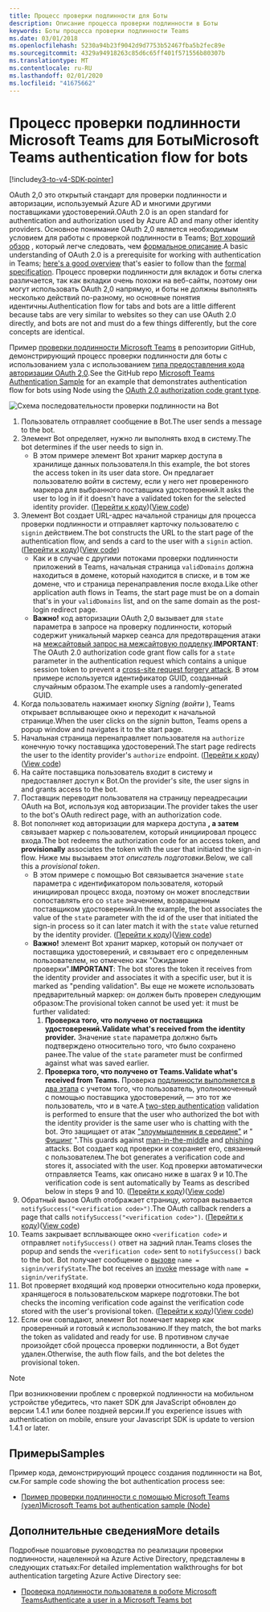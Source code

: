 ```yaml
---
title: Процесс проверки подлинности для Боты
description: Описание процесса проверки подлинности в Боты
keywords: Боты процесса проверки подлинности Teams
ms.date: 03/01/2018
ms.openlocfilehash: 5230a94b23f9042d9d7753b52467fba5b2fec89e
ms.sourcegitcommit: 4329a94918263c85d6c65ff401f571556b80307b
ms.translationtype: MT
ms.contentlocale: ru-RU
ms.lasthandoff: 02/01/2020
ms.locfileid: "41675662"
---
```

# <a name="microsoft-teams-authentication-flow-for-bots"></a><span data-ttu-id="6c58c-104">Процесс проверки подлинности Microsoft Teams для Боты</span><span class="sxs-lookup"><span data-stu-id="6c58c-104">Microsoft Teams authentication flow for bots</span></span>

[!include[v3-to-v4-SDK-pointer](~/includes/v3-to-v4-pointer-bots.md)]

<span data-ttu-id="6c58c-105">OAuth 2,0 это открытый стандарт для проверки подлинности и авторизации, используемый Azure AD и многими другими поставщиками удостоверений.</span><span class="sxs-lookup"><span data-stu-id="6c58c-105">OAuth 2.0 is an open standard for authentication and authorization used by Azure AD and many other identity providers.</span></span> <span data-ttu-id="6c58c-106">Основное понимание OAuth 2,0 является необходимым условием для работы с проверкой подлинности в Teams; [Вот хороший обзор](https://aaronparecki.com/oauth-2-simplified/) , который легче следовать, чем [формальное описание](https://oauth.net/2/).</span><span class="sxs-lookup"><span data-stu-id="6c58c-106">A basic understanding of OAuth 2.0 is a prerequisite for working with authentication in Teams; [here's a good overview](https://aaronparecki.com/oauth-2-simplified/) that's easier to follow than the [formal specification](https://oauth.net/2/).</span></span> <span data-ttu-id="6c58c-107">Процесс проверки подлинности для вкладок и боты слегка различается, так как вкладки очень похожи на веб-сайты, поэтому они могут использовать OAuth 2,0 напрямую, и боты не должны выполнять несколько действий по-разному, но основные понятия идентичны.</span><span class="sxs-lookup"><span data-stu-id="6c58c-107">Authentication flow for tabs and bots are a little different because tabs are very similar to websites so they can use OAuth 2.0 directly, and bots are not and must do a few things differently, but the core concepts are identical.</span></span>

<span data-ttu-id="6c58c-108">Пример [проверки подлинности Microsoft Teams](https://github.com/OfficeDev/microsoft-teams-sample-auth-node) в репозитории GitHub, демонстрирующий процесс проверки подлинности для боты с использованием узла с использованием [типа предоставления кода авторизации OAuth 2,0](https://oauth.net/2/grant-types/authorization-code/).</span><span class="sxs-lookup"><span data-stu-id="6c58c-108">See the GitHub repo [Microsoft Teams Authentication Sample](https://github.com/OfficeDev/microsoft-teams-sample-auth-node) for an example that demonstrates authentication flow for bots using Node using the [OAuth 2.0 authorization code grant type](https://oauth.net/2/grant-types/authorization-code/).</span></span>

![Схема последовательности проверки подлинности на Bot](~/assets/images/authentication/bot_auth_sequence_diagram.png)

1. <span data-ttu-id="6c58c-110">Пользователь отправляет сообщение в Bot.</span><span class="sxs-lookup"><span data-stu-id="6c58c-110">The user sends a message to the bot.</span></span>
2. <span data-ttu-id="6c58c-111">Элемент Bot определяет, нужно ли выполнять вход в систему.</span><span class="sxs-lookup"><span data-stu-id="6c58c-111">The bot determines if the user needs to sign in.</span></span>
    * <span data-ttu-id="6c58c-112">В этом примере элемент Bot хранит маркер доступа в хранилище данных пользователя.</span><span class="sxs-lookup"><span data-stu-id="6c58c-112">In this example, the bot stores the access token in its user data store.</span></span> <span data-ttu-id="6c58c-113">Он предлагает пользователю войти в систему, если у него нет проверенного маркера для выбранного поставщика удостоверений.</span><span class="sxs-lookup"><span data-stu-id="6c58c-113">It asks the user to log in if it doesn't have a validated token for the selected identity provider.</span></span> <span data-ttu-id="6c58c-114">([Перейти к коду](https://github.com/OfficeDev/microsoft-teams-sample-auth-node/blob/469952a26d618dbf884a3be53c7d921cc580b1e2/src/utils/AuthenticationUtils.ts#L58-L76))</span><span class="sxs-lookup"><span data-stu-id="6c58c-114">([View code](https://github.com/OfficeDev/microsoft-teams-sample-auth-node/blob/469952a26d618dbf884a3be53c7d921cc580b1e2/src/utils/AuthenticationUtils.ts#L58-L76))</span></span>
3. <span data-ttu-id="6c58c-115">Элемент Bot создает URL-адрес начальной страницы для процесса проверки подлинности и отправляет карточку пользователю с `signin` действием.</span><span class="sxs-lookup"><span data-stu-id="6c58c-115">The bot constructs the URL to the start page of the authentication flow, and sends a card to the user with a `signin` action.</span></span> <span data-ttu-id="6c58c-116">([Перейти к коду](https://github.com/OfficeDev/microsoft-teams-sample-auth-node/blob/469952a26d618dbf884a3be53c7d921cc580b1e2/src/dialogs/BaseIdentityDialog.ts#L160-L190))</span><span class="sxs-lookup"><span data-stu-id="6c58c-116">([View code](https://github.com/OfficeDev/microsoft-teams-sample-auth-node/blob/469952a26d618dbf884a3be53c7d921cc580b1e2/src/dialogs/BaseIdentityDialog.ts#L160-L190))</span></span>
    * <span data-ttu-id="6c58c-117">Как и в случае с другими потоками проверки подлинности приложений в Teams, начальная страница `validDomains` должна находиться в домене, который находится в списке, и в том же домене, что и страница перенаправления после входа.</span><span class="sxs-lookup"><span data-stu-id="6c58c-117">Like other application auth flows in Teams, the start page must be on a domain that's in your `validDomains` list, and on the same domain as the post-login redirect page.</span></span>
    * <span data-ttu-id="6c58c-118">**Важно!** код авторизации OAuth 2,0 вызывает для `state` параметра в запросе на проверку подлинности, который содержит уникальный маркер сеанса для предотвращения атаки на [межсайтовый запрос на межсайтовую подделку](https://en.wikipedia.org/wiki/Cross-site_request_forgery).</span><span class="sxs-lookup"><span data-stu-id="6c58c-118">**IMPORTANT**: The OAuth 2.0 authorization code grant flow calls for a `state` parameter in the authentication request which contains a unique session token to prevent a [cross-site request forgery attack](https://en.wikipedia.org/wiki/Cross-site_request_forgery).</span></span> <span data-ttu-id="6c58c-119">В этом примере используется идентификатор GUID, созданный случайным образом.</span><span class="sxs-lookup"><span data-stu-id="6c58c-119">The example uses a randomly-generated GUID.</span></span>
4. <span data-ttu-id="6c58c-120">Когда пользователь нажимает кнопку *Signing (войти* ), Teams открывает всплывающее окно и переходит к начальной странице.</span><span class="sxs-lookup"><span data-stu-id="6c58c-120">When the user clicks on the *signin* button, Teams opens a popup window and navigates it to the start page.</span></span>
5. <span data-ttu-id="6c58c-121">Начальная страница перенаправляет пользователя на `authorize` конечную точку поставщика удостоверений.</span><span class="sxs-lookup"><span data-stu-id="6c58c-121">The start page redirects the user to the identity provider's `authorize` endpoint.</span></span> <span data-ttu-id="6c58c-122">([Перейти к коду](https://github.com/OfficeDev/microsoft-teams-sample-auth-node/blob/469952a26d618dbf884a3be53c7d921cc580b1e2/public/html/auth-start.html#L51-L56))</span><span class="sxs-lookup"><span data-stu-id="6c58c-122">([View code](https://github.com/OfficeDev/microsoft-teams-sample-auth-node/blob/469952a26d618dbf884a3be53c7d921cc580b1e2/public/html/auth-start.html#L51-L56))</span></span>
6. <span data-ttu-id="6c58c-123">На сайте поставщика пользователь входит в систему и предоставляет доступ к Bot.</span><span class="sxs-lookup"><span data-stu-id="6c58c-123">On the provider's site, the user signs in and grants access to the bot.</span></span>
7. <span data-ttu-id="6c58c-124">Поставщик переводит пользователя на страницу переадресации OAuth на Bot, используя код авторизации.</span><span class="sxs-lookup"><span data-stu-id="6c58c-124">The provider takes the user to the bot's OAuth redirect page, with an authorization code.</span></span>
8. <span data-ttu-id="6c58c-125">Bot пополняет код авторизации для маркера доступа **, а затем** связывает маркер с пользователем, который инициировал процесс входа.</span><span class="sxs-lookup"><span data-stu-id="6c58c-125">The bot redeems the authorization code for an access token, and **provisionally** associates the token with the user that initiated the sign-in flow.</span></span> <span data-ttu-id="6c58c-126">Ниже мы вызываем этот *описатель подготовки*.</span><span class="sxs-lookup"><span data-stu-id="6c58c-126">Below, we call this a *provisional token*.</span></span>
    * <span data-ttu-id="6c58c-127">В этом примере с помощью Bot связывается значение `state` параметра с идентификатором пользователя, который инициировал процесс входа, поэтому он может впоследствии сопоставлять его со `state` значением, возвращенным поставщиком удостоверений.</span><span class="sxs-lookup"><span data-stu-id="6c58c-127">In the example, the bot associates the value of the `state` parameter with the id of the user that initiated the sign-in process so it can later match it with the `state` value returned by the identity provider.</span></span> <span data-ttu-id="6c58c-128">([Перейти к коду](https://github.com/OfficeDev/microsoft-teams-sample-auth-node/blob/469952a26d618dbf884a3be53c7d921cc580b1e2/src/AuthBot.ts#L70-L99))</span><span class="sxs-lookup"><span data-stu-id="6c58c-128">([View code](https://github.com/OfficeDev/microsoft-teams-sample-auth-node/blob/469952a26d618dbf884a3be53c7d921cc580b1e2/src/AuthBot.ts#L70-L99))</span></span>
    * <span data-ttu-id="6c58c-129">**Важно!** элемент Bot хранит маркер, который он получает от поставщика удостоверений, и связывает его с определенным пользователем, но отмечено как "Ожидание проверки".</span><span class="sxs-lookup"><span data-stu-id="6c58c-129">**IMPORTANT**: The bot stores the token it receives from the identity provider and associates it with a specific user, but it is marked as "pending validation".</span></span> <span data-ttu-id="6c58c-130">Вы еще не можете использовать предварительный маркер: он должен быть проверен следующим образом:</span><span class="sxs-lookup"><span data-stu-id="6c58c-130">The provisional token cannot be used yet: it must be further validated:</span></span> 
      1. <span data-ttu-id="6c58c-131">**Проверка того, что получено от поставщика удостоверений.**</span><span class="sxs-lookup"><span data-stu-id="6c58c-131">**Validate what's received from the identity provider.**</span></span> <span data-ttu-id="6c58c-132">Значение `state` параметра должно быть подтверждено относительно того, что было сохранено ранее.</span><span class="sxs-lookup"><span data-stu-id="6c58c-132">The value of the `state` parameter must be confirmed against what was saved earlier.</span></span> 
      1. <span data-ttu-id="6c58c-133">**Проверка того, что получено от Teams.**</span><span class="sxs-lookup"><span data-stu-id="6c58c-133">**Validate what's received from Teams.**</span></span> <span data-ttu-id="6c58c-134">Проверка [подлинности выполняется в два этапа](https://en.wikipedia.org/wiki/Man-in-the-middle_attack) с учетом того, что пользователь, уполномоченный с помощью поставщика удостоверений, — это тот же пользователь, что и в чате.</span><span class="sxs-lookup"><span data-stu-id="6c58c-134">A [two-step authentication](https://en.wikipedia.org/wiki/Man-in-the-middle_attack) validation is performed to ensure that the user who authorized the bot with the identity provider is the same user who is chatting with the bot.</span></span> <span data-ttu-id="6c58c-135">Это защищает от атак ["злоумышленник в середине"](https://en.wikipedia.org/wiki/Man-in-the-middle_attack) и " [Фишинг](https://en.wikipedia.org/wiki/Phishing) ".</span><span class="sxs-lookup"><span data-stu-id="6c58c-135">This guards against [man-in-the-middle](https://en.wikipedia.org/wiki/Man-in-the-middle_attack) and [phishing](https://en.wikipedia.org/wiki/Phishing) attacks.</span></span> <span data-ttu-id="6c58c-136">Bot создает код проверки и сохраняет его, связанный с пользователем.</span><span class="sxs-lookup"><span data-stu-id="6c58c-136">The bot generates a verification code and stores it, associated with the user.</span></span> <span data-ttu-id="6c58c-137">Код проверки автоматически отправляется Teams, как описано ниже в шагах 9 и 10.</span><span class="sxs-lookup"><span data-stu-id="6c58c-137">The verification code is sent automatically by Teams as described below in steps 9 and 10.</span></span> <span data-ttu-id="6c58c-138">([Перейти к коду](https://github.com/OfficeDev/microsoft-teams-sample-auth-node/blob/469952a26d618dbf884a3be53c7d921cc580b1e2/src/AuthBot.ts#L100-L113))</span><span class="sxs-lookup"><span data-stu-id="6c58c-138">([View code](https://github.com/OfficeDev/microsoft-teams-sample-auth-node/blob/469952a26d618dbf884a3be53c7d921cc580b1e2/src/AuthBot.ts#L100-L113))</span></span>
9. <span data-ttu-id="6c58c-139">Обратный вызов OAuth отображает страницу, которая вызывается `notifySuccess("<verification code>")`.</span><span class="sxs-lookup"><span data-stu-id="6c58c-139">The OAuth callback renders a page that calls `notifySuccess("<verification code>")`.</span></span> <span data-ttu-id="6c58c-140">([Перейти к коду](https://github.com/OfficeDev/microsoft-teams-sample-auth-node/blob/master/src/views/oauth-callback-success.hbs))</span><span class="sxs-lookup"><span data-stu-id="6c58c-140">([View code](https://github.com/OfficeDev/microsoft-teams-sample-auth-node/blob/master/src/views/oauth-callback-success.hbs))</span></span>
10. <span data-ttu-id="6c58c-141">Teams закрывает всплывающее окно `<verification code>` и отправляет `notifySuccess()` ответ на задний план.</span><span class="sxs-lookup"><span data-stu-id="6c58c-141">Teams closes the popup and sends the `<verification code>` sent to `notifySuccess()` back to the bot.</span></span> <span data-ttu-id="6c58c-142">Bot получает сообщение о [вызове](/bot-framework/dotnet/bot-builder-dotnet-activities#invoke) `name = signin/verifyState`.</span><span class="sxs-lookup"><span data-stu-id="6c58c-142">The bot receives an [invoke](/bot-framework/dotnet/bot-builder-dotnet-activities#invoke) message with `name = signin/verifyState`.</span></span>
11. <span data-ttu-id="6c58c-143">Bot проверяет входящий код проверки относительно кода проверки, хранящегося в пользовательском маркере подготовки.</span><span class="sxs-lookup"><span data-stu-id="6c58c-143">The bot checks the incoming verification code against the verification code stored with the user's provisional token.</span></span> <span data-ttu-id="6c58c-144">([Перейти к коду](https://github.com/OfficeDev/microsoft-teams-sample-auth-node/blob/469952a26d618dbf884a3be53c7d921cc580b1e2/src/dialogs/BaseIdentityDialog.ts#L127-L140))</span><span class="sxs-lookup"><span data-stu-id="6c58c-144">([View code](https://github.com/OfficeDev/microsoft-teams-sample-auth-node/blob/469952a26d618dbf884a3be53c7d921cc580b1e2/src/dialogs/BaseIdentityDialog.ts#L127-L140))</span></span>
12. <span data-ttu-id="6c58c-145">Если они совпадают, элемент Bot помечает маркер как проверенный и готовый к использованию.</span><span class="sxs-lookup"><span data-stu-id="6c58c-145">If they match, the bot marks the token as validated and ready for use.</span></span> <span data-ttu-id="6c58c-146">В противном случае произойдет сбой процесса проверки подлинности, а Bot будет удален.</span><span class="sxs-lookup"><span data-stu-id="6c58c-146">Otherwise, the auth flow fails, and the bot deletes the provisional token.</span></span>

> [!Note]
> <span data-ttu-id="6c58c-147">При возникновении проблем с проверкой подлинности на мобильном устройстве убедитесь, что пакет SDK для JavaScript обновлен до версии 1.4.1 или более поздней версии.</span><span class="sxs-lookup"><span data-stu-id="6c58c-147">If you experience issues with authentication on mobile, ensure your Javascript SDK is update to version 1.4.1 or later.</span></span>

## <a name="samples"></a><span data-ttu-id="6c58c-148">Примеры</span><span class="sxs-lookup"><span data-stu-id="6c58c-148">Samples</span></span>

<span data-ttu-id="6c58c-149">Пример кода, демонстрирующий процесс создания подлинности на Bot, см.</span><span class="sxs-lookup"><span data-stu-id="6c58c-149">For sample code showing the bot authentication process see:</span></span>

* [<span data-ttu-id="6c58c-150">Пример проверки подлинности с помощью Microsoft Teams (узел)</span><span class="sxs-lookup"><span data-stu-id="6c58c-150">Microsoft Teams bot authentication sample (Node)</span></span>](https://github.com/OfficeDev/microsoft-teams-sample-auth-node)

## <a name="more-details"></a><span data-ttu-id="6c58c-151">Дополнительные сведения</span><span class="sxs-lookup"><span data-stu-id="6c58c-151">More details</span></span>

<span data-ttu-id="6c58c-152">Подробные пошаговые руководства по реализации проверки подлинности, нацеленной на Azure Active Directory, представлены в следующих статьях:</span><span class="sxs-lookup"><span data-stu-id="6c58c-152">For detailed implementation walkthroughs for bot authentication targeting Azure Active Directory see:</span></span>

* [<span data-ttu-id="6c58c-153">Проверка подлинности пользователя в роботе Microsoft Teams</span><span class="sxs-lookup"><span data-stu-id="6c58c-153">Authenticate a user in a Microsoft Teams bot</span></span>](~/resources/bot-v3/bot-authentication/auth-bot-AAD.md)
